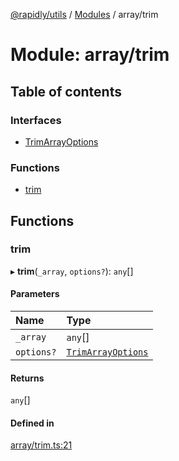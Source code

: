 [@rapidly/utils](../README.md) / [Modules](../modules.md) / array/trim

# Module: array/trim

## Table of contents

### Interfaces

- [TrimArrayOptions](../interfaces/array_trim.TrimArrayOptions.md)

### Functions

- [trim](array_trim.md#trim)

## Functions

### trim

▸ **trim**(`_array`, `options?`): `any`[]

#### Parameters

| Name | Type |
| :------ | :------ |
| `_array` | `any`[] |
| `options?` | [`TrimArrayOptions`](../interfaces/array_trim.TrimArrayOptions.md) |

#### Returns

`any`[]

#### Defined in

[array/trim.ts:21](https://github.com/canguser/rapidly-utils/blob/43b641f/main/array/trim.ts#L21)

